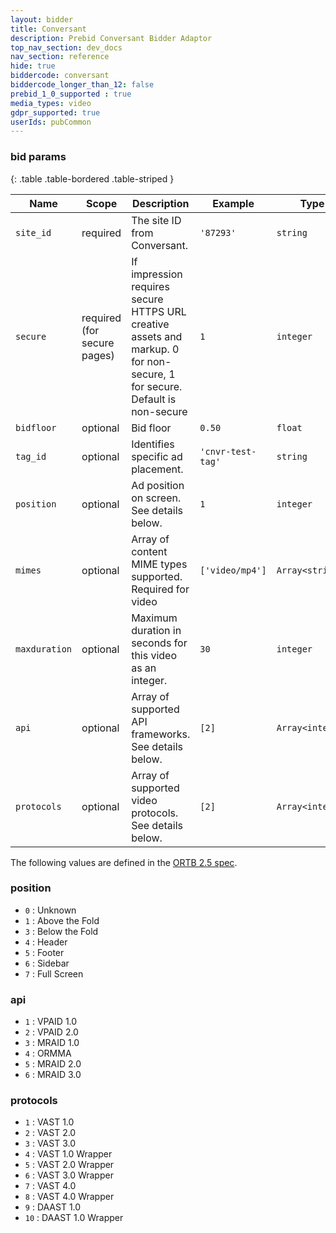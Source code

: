 ```yaml
---
layout: bidder
title: Conversant
description: Prebid Conversant Bidder Adaptor
top_nav_section: dev_docs
nav_section: reference
hide: true
biddercode: conversant
biddercode_longer_than_12: false
prebid_1_0_supported : true
media_types: video
gdpr_supported: true
userIds: pubCommon
---
```




### bid params

{: .table .table-bordered .table-striped }

| Name          | Scope                       | Description                                                                                                               | Example           | Type             |
|---------------|-----------------------------|---------------------------------------------------------------------------------------------------------------------------|-------------------|------------------|
| `site_id`     | required                    | The site ID from Conversant.                                                                                              | `'87293'`         | `string`         |
| `secure`      | required (for secure pages) | If impression requires secure HTTPS URL creative assets and markup. 0 for non-secure, 1 for secure. Default is non-secure | `1`               | `integer`        |
| `bidfloor`    | optional                    | Bid floor                                                                                                                 | `0.50`            | `float`          |
| `tag_id`      | optional                    | Identifies specific ad placement.                                                                                         | `'cnvr-test-tag'` | `string`         |
| `position`    | optional                    | Ad position on screen. See details below.                                                                                 | `1`               | `integer`        |
| `mimes`       | optional                    | Array of content MIME types supported. Required for video                                                                 | `['video/mp4']`   | `Array<string>`  |
| `maxduration` | optional                    | Maximum duration in seconds for this video as an integer.                                                                 | `30`              | `integer`        |
| `api`         | optional                    | Array of supported API frameworks. See details below.                                                                     | `[2]`             | `Array<integer>` |
| `protocols`   | optional                    | Array of supported video protocols. See details below.                                                                    | `[2]`             | `Array<integer>` |


The following values are defined in the [ORTB 2.5 spec](https://www.iab.com/wp-content/uploads/2016/03/OpenRTB-API-Specification-Version-2-5-FINAL.pdf).

### position

+ `0` : Unknown
+ `1` : Above the Fold
+ `3` : Below the Fold
+ `4` : Header
+ `5` : Footer
+ `6` : Sidebar
+ `7` : Full Screen

### api

+ `1` : VPAID 1.0
+ `2` : VPAID 2.0
+ `3` : MRAID 1.0
+ `4` : ORMMA
+ `5` : MRAID 2.0
+ `6` : MRAID 3.0

### protocols
+ `1` : VAST 1.0
+ `2` : VAST 2.0
+ `3` : VAST 3.0
+ `4` : VAST 1.0 Wrapper
+ `5` : VAST 2.0 Wrapper
+ `6` : VAST 3.0 Wrapper
+ `7` : VAST 4.0
+ `8` : VAST 4.0 Wrapper
+ `9` : DAAST 1.0
+ `10` : DAAST 1.0 Wrapper
